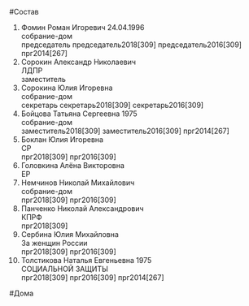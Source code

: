 #Состав  
1. Фомин Роман Игоревич 24.04.1996  
    собрание-дом  
    председатель председатель2018[309] председатель2016[309] прг2014[267]  
2. Сорокин Александр Николаевич  
    ЛДПР  
    заместитель  
3. Сорокина Юлия Игоревна  
    собрание-дом  
    секретарь секретарь2018[309] секретарь2016[309]  
4. Бойцова Татьяна Сергеевна 1975  
    собрание-дом  
    заместитель2018[309] заместитель2016[309] прг2014[267]  
5. Боклан Юлия Игоревна  
    СР  
    прг2018[309] прг2016[309]  
6. Головкина Алёна Викторовна  
    ЕР  
7. Немчинов Николай Михайлович  
    собрание-дом  
    прг2018[309] прг2016[309]  
8. Панченко Николай Александрович  
    КПРФ  
    прг2018[309]  
9. Сербина Юлия Михайловна  
    За женщин России  
    прг2018[309] прг2016[309]  
10. Толстикова Наталья Евгеньевна 1975  
    СОЦИАЛЬНОЙ ЗАЩИТЫ  
    прг2018[309] прг2016[309] прг2014[267]  
  
#Дома  
  
